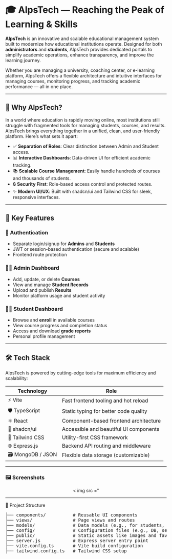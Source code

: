 # 🎓 AlpsTech — Reaching the Peak of Learning & Skills

**AlpsTech** is an innovative and scalable educational management system built to modernize how educational institutions operate. Designed for both **administrators** and **students**, AlpsTech provides dedicated portals to simplify academic operations, enhance transparency, and improve the learning journey.

Whether you are managing a university, coaching center, or e-learning platform, AlpsTech offers a flexible architecture and intuitive interfaces for managing courses, monitoring progress, and tracking academic performance — all in one place.

---

## 🌟 Why AlpsTech?

In a world where education is rapidly moving online, most institutions still struggle with fragmented tools for managing students, courses, and results. AlpsTech brings everything together in a unified, clean, and user-friendly platform. Here’s what sets it apart:

- ✅ **Separation of Roles**: Clear distinction between Admin and Student access.
- 📊 **Interactive Dashboards**: Data-driven UI for efficient academic tracking.
- 📚 **Scalable Course Management**: Easily handle hundreds of courses and thousands of students.
- 🔒 **Security First**: Role-based access control and protected routes.
- ✨ **Modern UI/UX**: Built with shadcn/ui and Tailwind CSS for sleek, responsive interfaces.

---

## 🚀 Key Features

### 🔐 Authentication
- Separate login/signup for **Admins** and **Students**
- JWT or session-based authentication (secure and scalable)
- Frontend route protection

### 🧑‍💼 Admin Dashboard
- Add, update, or delete **Courses**
- View and manage **Student Records**
- Upload and publish **Results**
- Monitor platform usage and student activity

### 👨‍🎓 Student Dashboard
- Browse and **enroll** in available courses
- View course progress and completion status
- Access and download **grade reports**
- Personal profile management

---

## 🛠️ Tech Stack

AlpsTech is powered by cutting-edge tools for maximum efficiency and scalability:

| Technology         | Role                                  |
|--------------------|----------------------------------------|
| ⚡ Vite             | Fast frontend tooling and hot reload   |
| 🛡️ TypeScript      | Static typing for better code quality  |
| ⚛️ React            | Component-based frontend architecture  |
| 🎨 shadcn/ui        | Accessible and beautiful UI components |
| 💨 Tailwind CSS     | Utility-first CSS framework            |
| 🌐 Express.js       | Backend API routing and middleware     |
| 🗃️ MongoDB / JSON   | Flexible data storage (customizable)   |

---
### 🖼️ Screenshots
<p align="center">
< img src ="



---
📁 Project Structure
<pre>├── components/          # Reusable UI components
├── views/               # Page views and routes
├── models/              # Data models (e.g., for students, courses, etc.)
├── config/              # Configuration files (e.g., DB, server setup)
├── public/              # Static assets like images and favicons
├── server.js            # Express server entry point
├── vite.config.ts       # Vite build configuration
├── tailwind.config.ts   # Tailwind CSS setup <pre>
